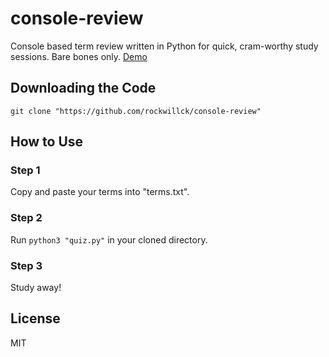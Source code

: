 # console-review
Console based term review written in Python for quick, cram-worthy study sessions. Bare bones only.
[Demo](https://rockwillck.github.io/console-review/demo.html)
## Downloading the Code
`git clone "https://github.com/rockwillck/console-review"`
## How to Use
### Step 1
Copy and paste your terms into "terms.txt".
### Step 2
Run `python3 "quiz.py"` in your cloned directory.
### Step 3
Study away!
## License
MIT
